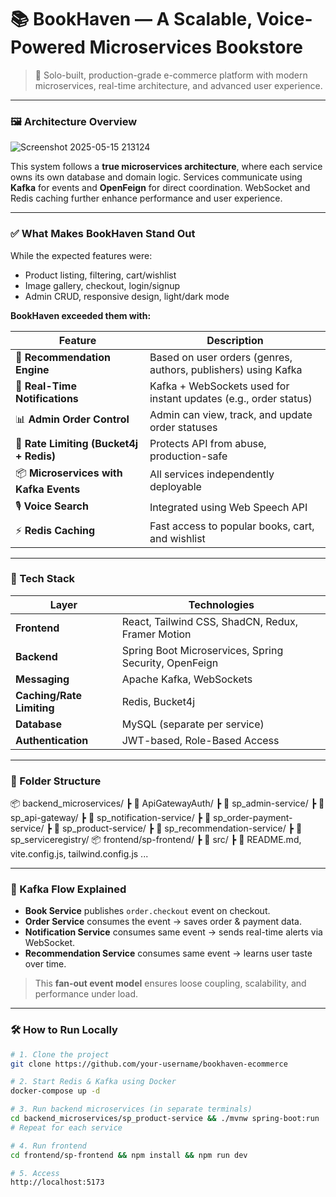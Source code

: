 # 📚 BookHaven — A Scalable, Voice-Powered Microservices Bookstore

> 🎯 Solo-built, production-grade e-commerce platform with modern microservices, real-time architecture, and advanced user experience.

---
### 🖼️ Architecture Overview

![Screenshot 2025-05-15 213124](https://github.com/user-attachments/assets/ddd7eccc-ebaf-448a-9241-abbdb24fbe1d)

This system follows a **true microservices architecture**, where each service owns its own database and domain logic. Services communicate using **Kafka** for events and **OpenFeign** for direct coordination. WebSocket and Redis caching further enhance performance and user experience.

---

### ✅ What Makes BookHaven Stand Out

While the expected features were:

- Product listing, filtering, cart/wishlist
- Image gallery, checkout, login/signup
- Admin CRUD, responsive design, light/dark mode

**BookHaven exceeded them with:**

| Feature | Description |
|--------|-------------|
| 🔁 **Recommendation Engine** | Based on user orders (genres, authors, publishers) using Kafka |
| 🔔 **Real-Time Notifications** | Kafka + WebSockets used for instant updates (e.g., order status) |
| 📊 **Admin Order Control** | Admin can view, track, and update order statuses |
| 🔐 **Rate Limiting (Bucket4j + Redis)** | Protects API from abuse, production-safe |
| 📦 **Microservices with Kafka Events** | All services independently deployable |
| 🎙️ **Voice Search** | Integrated using Web Speech API |
| ⚡ **Redis Caching** | Fast access to popular books, cart, and wishlist |

---

### 🔧 Tech Stack

| Layer | Technologies |
|-------|--------------|
| **Frontend** | React, Tailwind CSS, ShadCN, Redux, Framer Motion |
| **Backend** | Spring Boot Microservices, Spring Security, OpenFeign |
| **Messaging** | Apache Kafka, WebSockets |
| **Caching/Rate Limiting** | Redis, Bucket4j |
| **Database** | MySQL (separate per service) |
| **Authentication** | JWT-based, Role-Based Access |

---

### 📁 Folder Structure


📦 backend_microservices/
┣ 📂 ApiGatewayAuth/
┣ 📂 sp_admin-service/
┣ 📂 sp_api-gateway/
┣ 📂 sp_notification-service/
┣ 📂 sp_order-payment-service/
┣ 📂 sp_product-service/
┣ 📂 sp_recommendation-service/
┣ 📂 sp_serviceregistry/
📦 frontend/sp-frontend/
┣ 📂 src/
┣ 📄 README.md, vite.config.js, tailwind.config.js ...


---

### 🔁 Kafka Flow Explained

- **Book Service** publishes `order.checkout` event on checkout.
- **Order Service** consumes the event → saves order & payment data.
- **Notification Service** consumes same event → sends real-time alerts via WebSocket.
- **Recommendation Service** consumes same event → learns user taste over time.

> This **fan-out event model** ensures loose coupling, scalability, and performance under load.

---

### 🛠️ How to Run Locally

```bash
# 1. Clone the project
git clone https://github.com/your-username/bookhaven-ecommerce

# 2. Start Redis & Kafka using Docker
docker-compose up -d

# 3. Run backend microservices (in separate terminals)
cd backend_microservices/sp_product-service && ./mvnw spring-boot:run
# Repeat for each service

# 4. Run frontend
cd frontend/sp-frontend && npm install && npm run dev

# 5. Access
http://localhost:5173


